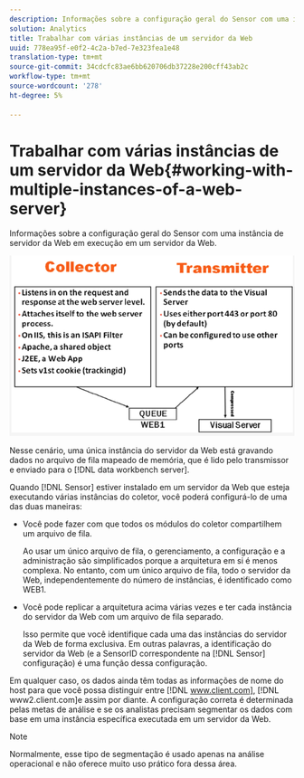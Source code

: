 ```yaml
---
description: Informações sobre a configuração geral do Sensor com uma instância de servidor da Web em execução em um servidor da Web.
solution: Analytics
title: Trabalhar com várias instâncias de um servidor da Web
uuid: 778ea95f-e0f2-4c2a-b7ed-7e323fea1e48
translation-type: tm+mt
source-git-commit: 34cdcfc83ae6bb620706db37228e200cff43ab2c
workflow-type: tm+mt
source-wordcount: '278'
ht-degree: 5%

---
```



# Trabalhar com várias instâncias de um servidor da Web{#working-with-multiple-instances-of-a-web-server}

Informações sobre a configuração geral do Sensor com uma instância de servidor da Web em execução em um servidor da Web.

![](assets/web_inst.png)

Nesse cenário, uma única instância do servidor da Web está gravando dados no arquivo de fila mapeado de memória, que é lido pelo transmissor e enviado para o [!DNL data workbench server].

Quando [!DNL Sensor] estiver instalado em um servidor da Web que esteja executando várias instâncias do coletor, você poderá configurá-lo de uma das duas maneiras:

* Você pode fazer com que todos os módulos do coletor compartilhem um arquivo de fila.

   Ao usar um único arquivo de fila, o gerenciamento, a configuração e a administração são simplificados porque a arquitetura em si é menos complexa. No entanto, com um único arquivo de fila, todo o servidor da Web, independentemente do número de instâncias, é identificado como WEB1.

* Você pode replicar a arquitetura acima várias vezes e ter cada instância do servidor da Web com um arquivo de fila separado.

   Isso permite que você identifique cada uma das instâncias do servidor da Web de forma exclusiva. Em outras palavras, a identificação do servidor da Web (e a SensorID correspondente na [!DNL Sensor] configuração) é uma função dessa configuração.

Em qualquer caso, os dados ainda têm todas as informações de nome do host para que você possa distinguir entre [!DNL www.client.com], [!DNL www2.client.com]e assim por diante. A configuração correta é determinada pelas metas de análise e se os analistas precisam segmentar os dados com base em uma instância específica executada em um servidor da Web.

>[!NOTE]
>
>Normalmente, esse tipo de segmentação é usado apenas na análise operacional e não oferece muito uso prático fora dessa área.

